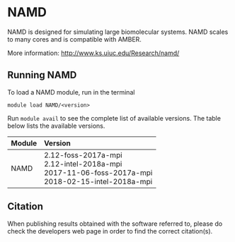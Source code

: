 # NAMD
NAMD is designed for simulating large biomolecular systems. NAMD scales to many cores and is compatible with AMBER.

More information: http://www.ks.uiuc.edu/Research/namd/

## Running NAMD

To load a NAMD module, run in the terminal

    module load NAMD/<version>

Run `module avail` to see the complete list of available versions. The table below lists the
available versions.

| Module     | Version     |
| :------------- | :------------- |
| NAMD |2.12-foss-2017a-mpi <br>2.12-intel-2018a-mpi <br>2017-11-06-foss-2017a-mpi <br>2018-02-15-intel-2018a-mpi <br>|

## Citation

When publishing results obtained with the software referred to, please do check the developers web page in order to find the correct citation(s).
